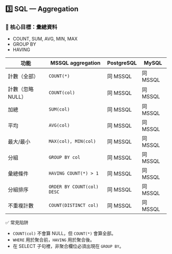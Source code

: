 ## 3️⃣ SQL — Aggregation

### 🎯 核心目標：彙總資料

- COUNT, SUM, AVG, MIN, MAX
- GROUP BY
- HAVING

| 功能              | MSSQL   aggregation                   | PostgreSQL | MySQL    |
| ----------------- | -------------------------- | ---------- | -------- |
| 計數（全部）      | `COUNT(*)`                 | 同 MSSQL   | 同 MSSQL |
| 計數（忽略 NULL） | `COUNT(col)`               | 同 MSSQL   | 同 MSSQL |
| 加總              | `SUM(col)`                 | 同 MSSQL   | 同 MSSQL |
| 平均              | `AVG(col)`                 | 同 MSSQL   | 同 MSSQL |
| 最大/最小         | `MAX(col), MIN(col)`       | 同 MSSQL   | 同 MSSQL |
| 分組              | `GROUP BY col`             | 同 MSSQL   | 同 MSSQL |
| 彙總條件          | `HAVING COUNT(*) > 1`      | 同 MSSQL   | 同 MSSQL |
| 分組排序          | `ORDER BY COUNT(col) DESC` | 同 MSSQL   | 同 MSSQL |
| 不重複計數        | `COUNT(DISTINCT col)`      | 同 MSSQL   | 同 MSSQL |

✅ 常見陷阱

- `COUNT(col)` 不會算 NULL，但 `COUNT(*)` 會算全部。
- `WHERE` 用於聚合前，`HAVING` 用於聚合後。
- 在 SELECT 子句裡，非聚合欄位必須出現在 `GROUP BY`。
